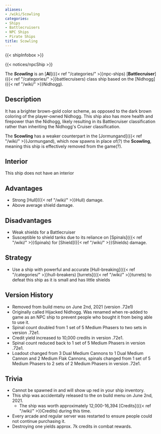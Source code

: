 ```yaml
---
aliases:
- /wiki/Scowling
categories:
- Ships
- Battlecruisers
- NPC Ships
- Pirate Ships
title: Scowling
---  
```


{{< shipInfobox >}}   

{{< notices/npcShip >}} 

The **_Scowling_** is an [**AI**]({{< ref "/categories/" >}}npc-ships) [**Battlecruiser**]({{< ref "/categories/" >}}battlecruisers) class ship based on the [Nidhogg]({{< ref "/wiki/" >}}Nidhogg). 

## Description

It has a brighter brown-gold color scheme, as opposed to the dark brown coloring of the player-owned Nidhogg. This ship also has more health and firepower than the Nidhogg, likely resulting in its Battlecruiser classification rather than inheriting the Nidhogg's Cruiser classification.

The **Scowling** has a weaker counterpart in the [Jormungand]({{< ref "/wiki/" >}}Jormungand), which now spawns in place of(?) the **Scowling**, meaning this ship is effectively removed from the game(?).

## Interior

This ship does not have an interior

## Advantages

- Strong [Hull]({{< ref "/wiki/" >}}Hull) damage.
- Above average shield damage.

## Disadvantages

- Weak shields for a Battlecruiser
- Susceptible to shield tanks due to its reliance on [Spinals]({{< ref "/wiki/" >}}Spinals) for [Shield]({{< ref "/wiki/" >}}Shields) damage.

## Strategy

- Use a ship with powerful and accurate [Hull-breaking]({{< ref "/categories/" >}}hull-breakers) [turrets]({{< ref "/wiki/" >}}turrets) to defeat this ship as it is small and has little shields

## Version History 

- Removed from build menu on June 2nd, 2021 (version .72e1)
- Originally called Hijacked Nidhogg. Was renamed when re-added to game as an NPC ship to prevent people who bought it from being able to use it.
- Spinal count doubled from 1 set of 5 Medium Phasers to two sets in version .72e1.
- Credit yield increased to 10,000 credits in version .72e1.
- Spinal count reduced back to 1 set of 5 Medium Phasers in version .72e1.
- Loadout changed from 3 Dual Medium Cannons to 1 Dual Medium Cannon and 2 Medium Flak Cannons, spinals changed from 1 set of 5 Medium Phasers to 2 sets of 2 Medium Phasers in version .72e1.

## Trivia

- Cannot be spawned in and will show up red in your ship inventory.
- This ship was accidentally released to the on build menu on June 2nd, 2021.
  - The ship was worth approximately 12,000-16,394 [Credits]({{< ref "/wiki/" >}}Credits) during this time.
- Every arcade and regular server was restarted to ensure people could not continue purchasing it.
- Destroying one yields approx. 7k credits in combat rewards.